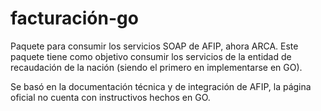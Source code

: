 # facturación-go
Paquete para consumir los servicios SOAP de AFIP, ahora ARCA. Este paquete tiene como objetivo  consumir los servicios de la entidad de recaudación de la nación (siendo el primero en implementarse en GO).

Se basó en la documentación técnica y de integración de AFIP, la página oficial no cuenta con instructivos hechos en GO. 
